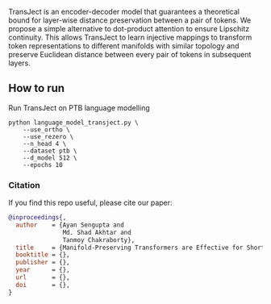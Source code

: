 TransJect is an encoder-decoder model that guarantees a theoretical bound for layer-wise distance preservation between a pair of tokens. We propose a simple alternative to dot-product attention to ensure Lipschitz continuity. This allows TransJect to learn injective mappings to transform token representations to different manifolds with similar topology and preserve Euclidean distance between every pair of tokens in subsequent layers. 

## How to run 
Run TransJect on PTB language modelling

```
python language_model_transject.py \
	--use_ortho \
	--use_rezero \
	--n_head 4 \
	--dataset ptb \
	--d_model 512 \
	--epochs 10
```

### Citation
If you find this repo useful, please cite our paper:
```BibTex
@inproceedings{,
  author    = {Ayan Sengupta and
               Md. Shad Akhtar and
               Tanmoy Chakraborty},
  title     = {Manifold-Preserving Transformers are Effective for Short-Long Range Encoding},
  booktitle = {},
  publisher = {},
  year      = {},
  url       = {},
  doi       = {},
}
```